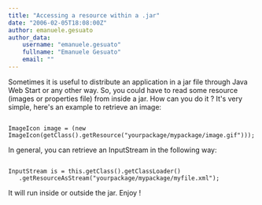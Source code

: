 ```yaml
---
title: "Accessing a resource within a .jar"
date: "2006-02-05T18:08:00Z"
author: emanuele.gesuato
author_data:
    username: "emanuele.gesuato"
    fullname: "Emanuele Gesuato"
    email: ""
---
```

Sometimes it is useful to distribute an application in a jar file through Java Web Start or any other way. So, you could have to read some resource (images or properties file) from inside a jar. 
How can you do it ? It's very simple, here's an example to retrieve an image:

<code lang="java">
ImageIcon image = (new ImageIcon(getClass().getResource("yourpackage/mypackage/image.gif")));  
</code>

In general, you can retrieve an InputStream in the following way:

<code lang="java">
InputStream is = this.getClass().getClassLoader()
&nbsp;&nbsp;&nbsp;.getResourceAsStream("yourpackage/mypackage/myfile.xml");
</code>

It will run inside or outside the jar. Enjoy !

